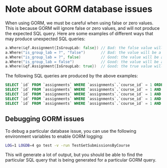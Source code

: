 # Note about GORM database issues

When using GORM, we must be careful when using false or zero values.
This is because GORM will ignore false or zero values, and will not produce the expected SQL query.
Here are some examples of different ways that may produce unexpected SQL queries:

```go
a.Where(&qf.Assignment{IsGroupLab: false}) // Bad: the false value will simply be ignored
a.Where("is_group_lab = ?", "false")       // Bad: the value will be a string, not a bool
a.Where("is_group_lab = ?", false)         // Good: the value will be a bool
a.Where("is_group_lab = false")            // Good: the value will be a bool (same as above)
a.Where(&qf.Assignment{IsGroupLab: true})  // Good: the true value will be used
```

The following SQL queries are produced by the above examples:

```sql
SELECT `id` FROM `assignments` WHERE `assignments`.`course_id` = 1 ORDER BY 'order'
SELECT `id` FROM `assignments` WHERE `assignments`.`course_id` = 1 AND is_group_lab = \"false\" ORDER BY 'order'
SELECT `id` FROM `assignments` WHERE `assignments`.`course_id` = 1 AND is_group_lab = false ORDER BY 'order'
SELECT `id` FROM `assignments` WHERE `assignments`.`course_id` = 1 AND is_group_lab = false ORDER BY 'order'
SELECT `id` FROM `assignments` WHERE `assignments`.`course_id` = 1 AND `assignments`.`is_group_lab` = true ORDER BY 'order'
```

## Debugging GORM issues

To debug a particular database issue, you can use the following environment variables to enable GORM logging:

```bash
LOG=1 LOGDB=4 go test -v -run TestGetSubmissionsByCourse
```

This will generate a lot of output, but you should be able to find the particular SQL query that is being generated for a particular GORM query.
